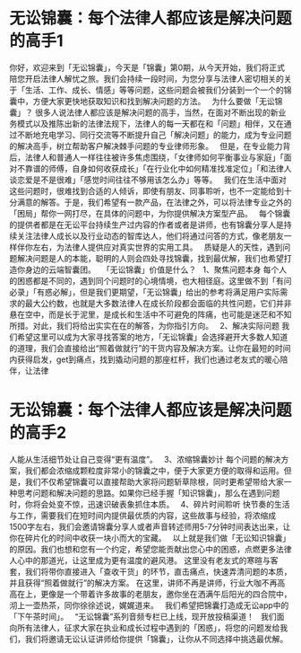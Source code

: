 # 无讼锦囊：每个法律人都应该是解决问题的高手1


你好，欢迎来到「无讼锦囊」，今天是「锦囊」第0期，从今天开始，我们将正式陪您开启法律人解忧之旅。我们会持续一段时间，为您分享与法律人密切相关的关于「生活、工作、成长、情感」等等问题，这些问题会被我们分装到一个一个的锦囊中，方便大家更快地获取知识和找到解决问题的方法。
 
为什么要做「无讼锦囊」？
很多人说法律人都应该是解决问题的高手，当然，在面对不断出现的新业务模式以及推陈出新的法律法规下，法律人的每一天都在和「问题」相伴，又在通过不断地充电学习、同行交流等不断提升自己「解决问题」的能力，成为专业问题的解决高手，树立帮助客户解决棘手问题的专业律师形象。
 
但是，在专业能力背后，法律人和普通人一样往往被许多焦虑围绕，「女律师如何平衡事业与家庭」「面对不靠谱的师傅，自身如何收获成长」「在行业化中如何精准找准定位」「和法律人谈恋爱是不是很难」「感觉时间往往不够用该怎么办」等等。
 
我们在生活中面对这些问题时，很难找到合适的人倾诉，即使有朋友、同事聆听，也不一定能给到十分满意的解答。于是，我们希望有一款产品，在法律之外，可以将法律专业之外的「困局」帮你一网打尽，在具体的问题中，为你提供解决方案型产品。
 
每个锦囊的提供者都是在无讼平台持续生产过内容的作者或者是讲师，也有锦囊分享人是持续关注法律人成长以及行业动态的智库达人，他们将通过问答的方式，像老朋友一样伴你左右，为法律人提供应对真实世界的实用工具。
 
质疑是人的天性，遇到问题解决问题是人的本能，聪明的人则会四处寻找锦囊，找到最优解，我们也希望打造你身边的云端智囊团。
 
「无讼锦囊」价值是什么？
 
1、聚焦问题本身
每个人的困惑都是不同的，遇到同个问题时的心境情境，也大相径庭。这里做不到「有问必录」「有惑必解」，但是我们更期望，「无讼锦囊」给出的参考将满足用户实际需求的最大公约数，也就是大多数法律人在成长阶段都会面临的共性问题，它们并非悬在空中，而是长于泥里，是成长和生活中不可避免的阵痛，也可能是迷茫和不知所措。对此，我们将给出实实在在的解答，为你指引方向。
 
2、解决实际问题
我们希望这里可以成为大家寻找答案的地方，「无讼锦囊」会选择避开大多数人知道的道理，我们会直接给出“照着做就行”的干货内容及解决方案。让你在最短的时间内获得启发，get到痛点，找到撬动问题的那座杠杆，我们也通过老友式的暖心陪伴，让法律

# 无讼锦囊：每个法律人都应该是解决问题的高手2

人能从生活细节处让自己变得“更有温度”。
 
3、浓缩锦囊妙计
每个问题的解决方案，我们都会浓缩成颗粒度非常小的锦囊之中，便于大家更方便的取得和运用。但是，我们不仅希望锦囊可以直接帮助大家将问题斩草除根，同时更希望带给大家一种思考问题和解决问题的思路。如果你已经手握「知识锦囊」，那么在遇到问题时，你将会处变不惊，迅速识破表象抓住本质。
 
4、碎片时间聆听
快节奏的生活与工作，需要我们在短时间内提供最优质的内容，这些故事与经验，将浓缩成1500字左右，我们会邀请锦囊分享人或者声音转述师用5-7分钟时间表达出来，让你在碎片化的时间中收获一块小而大的宝藏。
 
以上就是我们做「无讼知识锦囊」的原因。我们也想和您有一个约定，希望您能贡献出您心中的困惑，点燃更多法律人心中的那道光，让这里成为更有温度的避风港。
这里没有老友式的寒暄与客套，我们将带你直接进入「查收干货」的环节，直击痛点，快速弄清问题的本质，并且获得“照着做就行”的解决方案。
在这里，讲师不再是讲师，行业大咖不再高高在上，更像是一个带着许多故事的老朋友，邀你坐在洒满午后阳光的四合院中，沏上一壶热茶，同你徐徐述说，娓娓道来。
 
我们希望把锦囊打造成无讼app中的「下午茶时间」。
 
“无讼锦囊”系列音频专栏已上线，现开放投稿渠道！
 
我们面向所有法律人，征求大家在执业和成长过程中遇到的「困惑」，将您的问题发给我们，我们将邀请无讼认证讲师给你提供「锦囊」，让你从不同选择中挑选最优解。
 
 


